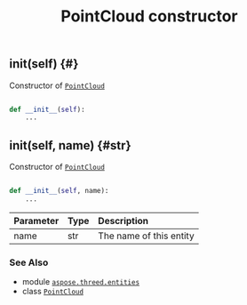 ﻿---
title: PointCloud constructor
second_title: Aspose.3D for Python via .NET API References
description: 
type: docs
weight: 10
url: /python-net/aspose.threed.entities/pointcloud/__init__/
is_root: false
---

## __init__(self) {#}

Constructor of [`PointCloud`](/3d/python-net/aspose.threed.entities/pointcloud)



```python

def __init__(self):
    ...
```




## __init__(self, name) {#str}

Constructor of [`PointCloud`](/3d/python-net/aspose.threed.entities/pointcloud)



```python

def __init__(self, name):
    ...
```


| Parameter | Type | Description |
| :- | :- | :- |
| name | str | The name of this entity |



### See Also
* module [`aspose.threed.entities`](../../)
* class [`PointCloud`](/3d/python-net/aspose.threed.entities/pointcloud)
